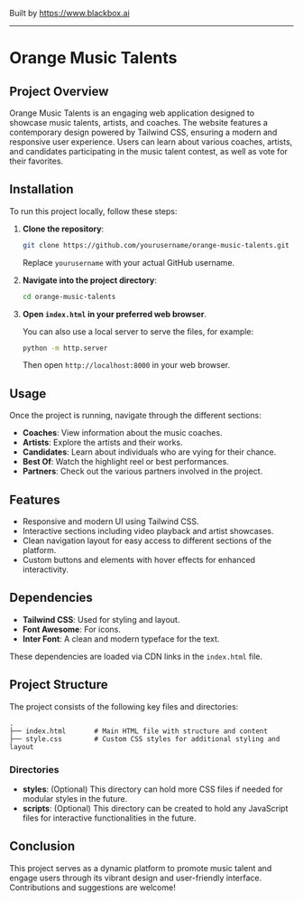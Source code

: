 
Built by https://www.blackbox.ai

---

# Orange Music Talents

## Project Overview
Orange Music Talents is an engaging web application designed to showcase music talents, artists, and coaches. The website features a contemporary design powered by Tailwind CSS, ensuring a modern and responsive user experience. Users can learn about various coaches, artists, and candidates participating in the music talent contest, as well as vote for their favorites.

## Installation
To run this project locally, follow these steps:

1. **Clone the repository**:
   ```bash
   git clone https://github.com/yourusername/orange-music-talents.git
   ```
   Replace `yourusername` with your actual GitHub username.

2. **Navigate into the project directory**:
   ```bash
   cd orange-music-talents
   ```

3. **Open `index.html` in your preferred web browser**.

   You can also use a local server to serve the files, for example:
   ```bash
   python -m http.server
   ```
   Then open `http://localhost:8000` in your web browser.

## Usage
Once the project is running, navigate through the different sections:
- **Coaches**: View information about the music coaches.
- **Artists**: Explore the artists and their works.
- **Candidates**: Learn about individuals who are vying for their chance.
- **Best Of**: Watch the highlight reel or best performances.
- **Partners**: Check out the various partners involved in the project.

## Features
- Responsive and modern UI using Tailwind CSS.
- Interactive sections including video playback and artist showcases.
- Clean navigation layout for easy access to different sections of the platform.
- Custom buttons and elements with hover effects for enhanced interactivity.

## Dependencies
- **Tailwind CSS**: Used for styling and layout.
- **Font Awesome**: For icons.
- **Inter Font**: A clean and modern typeface for the text.

These dependencies are loaded via CDN links in the `index.html` file.

## Project Structure
The project consists of the following key files and directories:

```plaintext
.
├── index.html       # Main HTML file with structure and content
├── style.css        # Custom CSS styles for additional styling and layout
```

### Directories
- **styles**: (Optional) This directory can hold more CSS files if needed for modular styles in the future.
- **scripts**: (Optional) This directory can be created to hold any JavaScript files for interactive functionalities in the future.

## Conclusion
This project serves as a dynamic platform to promote music talent and engage users through its vibrant design and user-friendly interface. Contributions and suggestions are welcome!